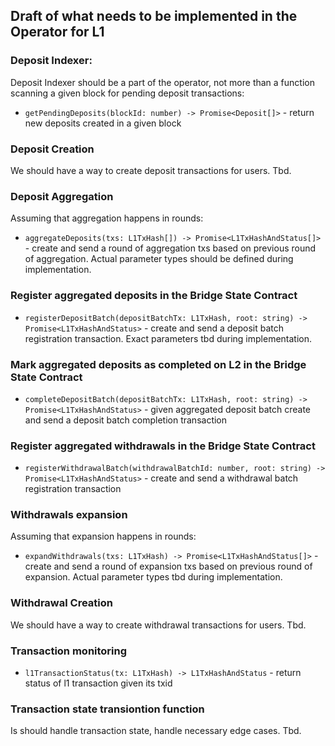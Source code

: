 ## Draft of what needs to be implemented in the Operator for L1

### Deposit Indexer:

Deposit Indexer should be a part of the operator, not more than a function scanning a given block for pending deposit transactions:

- `getPendingDeposits(blockId: number) -> Promise<Deposit[]>` - return new deposits created in a given block

### Deposit Creation

We should have a way to create deposit transactions for users. Tbd.

### Deposit Aggregation

Assuming that aggregation happens in rounds:

- `aggregateDeposits(txs: L1TxHash[]) -> Promise<L1TxHashAndStatus[]>` - create and send a round of aggregation txs based on previous round of aggregation. Actual parameter types should be defined during implementation.

### Register aggregated deposits in the Bridge State Contract

- `registerDepositBatch(depositBatchTx: L1TxHash, root: string) -> Promise<L1TxHashAndStatus>` - create and send a deposit batch registration transaction. Exact parameters tbd during implementation.

### Mark aggregated deposits as completed on L2 in the Bridge State Contract

- `completeDepositBatch(depositBatchTx: L1TxHash, root: string) -> Promise<L1TxHashAndStatus>` - given aggregated deposit batch create and send a deposit batch completion transaction

### Register aggregated withdrawals in the Bridge State Contract




- `registerWithdrawalBatch(withdrawalBatchId: number, root: string) -> Promise<L1TxHashAndStatus>` - create and send a withdrawal batch registration transaction

### Withdrawals expansion

Assuming that expansion happens in rounds:

- `expandWithdrawals(txs: L1TxHash) -> Promise<L1TxHashAndStatus[]>` - create and send a round of expansion txs based on previous round of expansion. Actual parameter types tbd during implementation.

### Withdrawal Creation

We should have a way to create withdrawal transactions for users. Tbd.

### Transaction monitoring

- `l1TransactionStatus(tx: L1TxHash) -> L1TxHashAndStatus` - return status of l1 transaction given its txid

### Transaction state transiontion function

Is should handle transaction state, handle necessary edge cases. Tbd.
